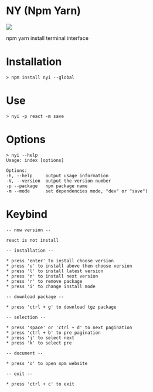 # NY (Npm Yarn)

![](http://i.imgur.com/IK8Wggp.gif)

npm yarn install terminal interface

# Installation

```command
> npm install nyi --global
```

# Use
```command
> nyi -p react -m save
```

# Options
```command
> nyi --help
Usage: index [options]

Options:
-h, --help     output usage information
-V, --version  output the version number
-p --package   npm package name
-m --mode      set dependencies mode, "dev" or "save")
```

# Keybind
```command
-- now version --

react is not install

-- installation --

* press 'enter' to install choose version
* press 'u' to install above then choose version
* press 'l' to install latest version
* press 'n' to install next version
* press 'r' to remove package
* press 'i' to change install mode

-- download package --

* press 'ctrl + g' to download tgz package

-- selection --

* press 'space' or 'ctrl + d' to next pagination
* press 'ctrl + b' to pre pagination
* press 'j' to select next
* press 'k' to select pre

-- document --

* press 'o' to open npm website

-- exit --

* press 'ctrl + c' to exit
```
